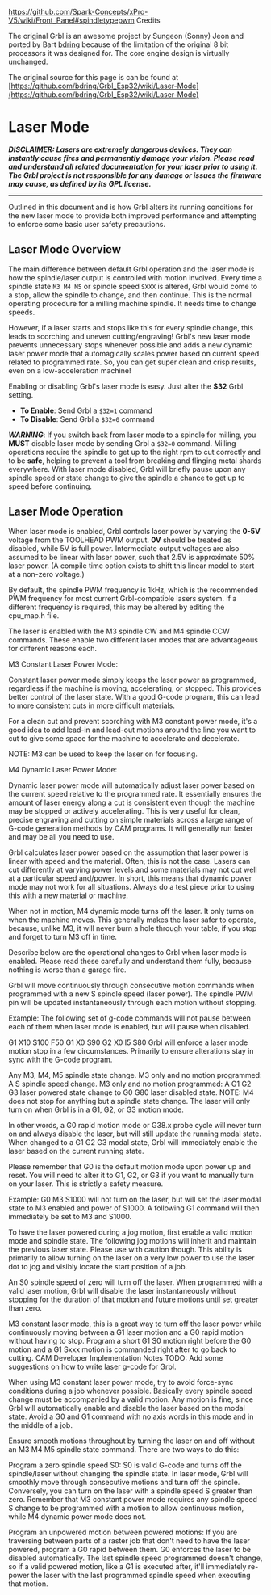 https://github.com/Spark-Concepts/xPro-V5/wiki/Front_Panel#spindletypepwm
Credits

The original Grbl is an awesome project by Sungeon (Sonny) Jeon and ported by Bart [bdring](https://github.com/bdring/Grbl_Esp32) because of the limitation of the original 8 bit processors it was designed for. The core engine design is virtually unchanged.

The original source for this page is can be found at [https://github.com/bdring/Grbl_Esp32/wiki/Laser-Mode](https://github.com/bdring/Grbl_Esp32/wiki/Laser-Mode)

# Laser Mode
_**DISCLAIMER: Lasers are extremely dangerous devices. They can instantly cause fires and permanently damage your vision. Please read and understand all related documentation for your laser prior to using it. The Grbl project is not responsible for any damage or issues the firmware may cause, as defined by its GPL license.**_
***

Outlined in this document and is how Grbl alters its running conditions for the new laser mode to provide both improved performance and attempting to enforce some basic user safety precautions.

## Laser Mode Overview

The main difference between default Grbl operation and the laser mode is how the spindle/laser output is controlled with motion involved. Every time a spindle state ```M3 M4 M5``` or spindle speed ```SXXX``` is altered, Grbl would come to a stop, allow the spindle to change, and then continue. This is the normal operating procedure for a milling machine spindle. It needs time to change speeds.

However, if a laser starts and stops like this for every spindle change, this leads to scorching and uneven cutting/engraving! Grbl's new laser mode prevents unnecessary stops whenever possible and adds a new dynamic laser power mode that automagically scales power based on current speed related to programmed rate. So, you can get super clean and crisp results, even on a low-acceleration machine!

Enabling or disabling Grbl's laser mode is easy. Just alter the **$32** Grbl setting.

- **To Enable**: Send Grbl a ```$32=1``` command
- **To Disable**: Send Grbl a ```$32=0``` command

***WARNING***: If you switch back from laser mode to a spindle for milling, you **MUST** disable laser mode by sending Grbl a ```$32=0``` command. Milling operations require the spindle to get up to the right rpm to cut correctly and to be **safe**, helping to prevent a tool from breaking and flinging metal shards everywhere. With laser mode disabled, Grbl will briefly pause upon any spindle speed or state change to give the spindle a chance to get up to speed before continuing.

## Laser Mode Operation

When laser mode is enabled, Grbl controls laser power by varying the **0-5V** voltage from the TOOLHEAD PWM output. **0V** should be treated as disabled, while 5V is full power. Intermediate output voltages are also assumed to be linear with laser power, such that 2.5V is approximate 50% laser power. (A compile time option exists to shift this linear model to start at a non-zero voltage.)



By default, the spindle PWM frequency is 1kHz, which is the recommended PWM frequency for most current Grbl-compatible lasers system. If a different frequency is required, this may be altered by editing the cpu_map.h file.

The laser is enabled with the M3 spindle CW and M4 spindle CCW commands. These enable two different laser modes that are advantageous for different reasons each.

M3 Constant Laser Power Mode:

Constant laser power mode simply keeps the laser power as programmed, regardless if the machine is moving, accelerating, or stopped. This provides better control of the laser state. With a good G-code program, this can lead to more consistent cuts in more difficult materials.

For a clean cut and prevent scorching with M3 constant power mode, it's a good idea to add lead-in and lead-out motions around the line you want to cut to give some space for the machine to accelerate and decelerate.

NOTE: M3 can be used to keep the laser on for focusing.

M4 Dynamic Laser Power Mode:

Dynamic laser power mode will automatically adjust laser power based on the current speed relative to the programmed rate. It essentially ensures the amount of laser energy along a cut is consistent even though the machine may be stopped or actively accelerating. This is very useful for clean, precise engraving and cutting on simple materials across a large range of G-code generation methods by CAM programs. It will generally run faster and may be all you need to use.

Grbl calculates laser power based on the assumption that laser power is linear with speed and the material. Often, this is not the case. Lasers can cut differently at varying power levels and some materials may not cut well at a particular speed and/power. In short, this means that dynamic power mode may not work for all situations. Always do a test piece prior to using this with a new material or machine.

When not in motion, M4 dynamic mode turns off the laser. It only turns on when the machine moves. This generally makes the laser safer to operate, because, unlike M3, it will never burn a hole through your table, if you stop and forget to turn M3 off in time.

Describe below are the operational changes to Grbl when laser mode is enabled. Please read these carefully and understand them fully, because nothing is worse than a garage fire.

Grbl will move continuously through consecutive motion commands when programmed with a new S spindle speed (laser power). The spindle PWM pin will be updated instantaneously through each motion without stopping.

Example: The following set of g-code commands will not pause between each of them when laser mode is enabled, but will pause when disabled.

 G1 X10 S100 F50
 G1 X0 S90
 G2 X0 I5 S80
Grbl will enforce a laser mode motion stop in a few circumstances. Primarily to ensure alterations stay in sync with the G-code program.

Any M3, M4, M5 spindle state change.
M3 only and no motion programmed: A S spindle speed change.
M3 only and no motion programmed: A G1 G2 G3 laser powered state change to G0 G80 laser disabled state.
NOTE: M4 does not stop for anything but a spindle state change.
The laser will only turn on when Grbl is in a G1, G2, or G3 motion mode.

In other words, a G0 rapid motion mode or G38.x probe cycle will never turn on and always disable the laser, but will still update the running modal state. When changed to a G1 G2 G3 modal state, Grbl will immediately enable the laser based on the current running state.

Please remember that G0 is the default motion mode upon power up and reset. You will need to alter it to G1, G2, or G3 if you want to manually turn on your laser. This is strictly a safety measure.

Example: G0 M3 S1000 will not turn on the laser, but will set the laser modal state to M3 enabled and power of S1000. A following G1 command will then immediately be set to M3 and S1000.

To have the laser powered during a jog motion, first enable a valid motion mode and spindle state. The following jog motions will inherit and maintain the previous laser state. Please use with caution though. This ability is primarily to allow turning on the laser on a very low power to use the laser dot to jog and visibly locate the start position of a job.

An S0 spindle speed of zero will turn off the laser. When programmed with a valid laser motion, Grbl will disable the laser instantaneously without stopping for the duration of that motion and future motions until set greater than zero.

M3 constant laser mode, this is a great way to turn off the laser power while continuously moving between a G1 laser motion and a G0 rapid motion without having to stop. Program a short G1 S0 motion right before the G0 motion and a G1 Sxxx motion is commanded right after to go back to cutting.
CAM Developer Implementation Notes
TODO: Add some suggestions on how to write laser g-code for Grbl.

When using M3 constant laser power mode, try to avoid force-sync conditions during a job whenever possible. Basically every spindle speed change must be accompanied by a valid motion. Any motion is fine, since Grbl will automatically enable and disable the laser based on the modal state. Avoid a G0 and G1 command with no axis words in this mode and in the middle of a job.

Ensure smooth motions throughout by turning the laser on and off without an M3 M4 M5 spindle state command. There are two ways to do this:

Program a zero spindle speed S0: S0 is valid G-code and turns off the spindle/laser without changing the spindle state. In laser mode, Grbl will smoothly move through consecutive motions and turn off the spindle. Conversely, you can turn on the laser with a spindle speed S greater than zero. Remember that M3 constant power mode requires any spindle speed S change to be programmed with a motion to allow continuous motion, while M4 dynamic power mode does not.

Program an unpowered motion between powered motions: If you are traversing between parts of a raster job that don't need to have the laser powered, program a G0 rapid between them. G0 enforces the laser to be disabled automatically. The last spindle speed programmed doesn't change, so if a valid powered motion, like a G1 is executed after, it'll immediately re-power the laser with the last programmed spindle speed when executing that motion.